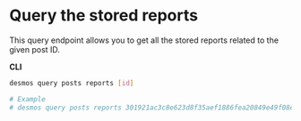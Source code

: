 # Query the stored reports
This query endpoint allows you to get all the stored reports related to the given
post ID. 

**CLI**
```bash
desmos query posts reports [id]

# Example
# desmos query posts reports 301921ac3c8e623d8f35aef1886fea20849e49f08ec8ddfdd9b96feaf0c4fd15
```
